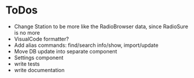 ToDos
======

* Change Station to be more like the RadioBrowser data, since RadioSure is no more
* VisualCode formatter?
* Add alias commands: find/search info/show, import/update
* Move DB update into separate component
* Settings component
* write tests
* write documentation
